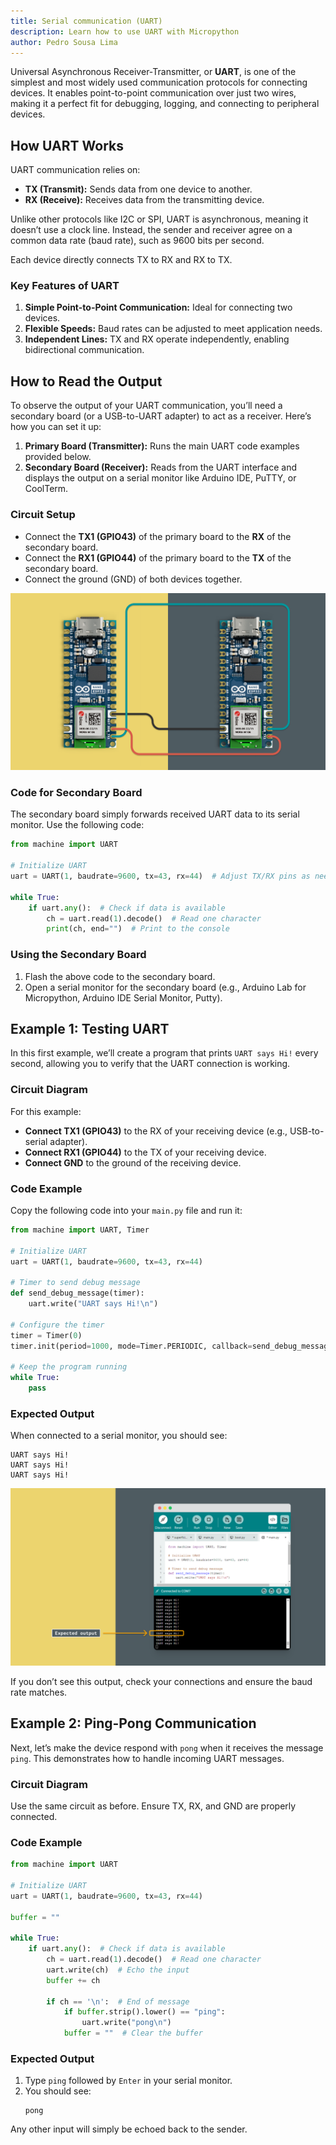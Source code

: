 ```yaml
---
title: Serial communication (UART)
description: Learn how to use UART with Micropython
author: Pedro Sousa Lima
---
```


Universal Asynchronous Receiver-Transmitter, or **UART**, is one of the simplest and most widely used communication protocols for connecting devices. It enables point-to-point communication over just two wires, making it a perfect fit for debugging, logging, and connecting to peripheral devices.

## How UART Works

UART communication relies on:
- **TX (Transmit):** Sends data from one device to another.
- **RX (Receive):** Receives data from the transmitting device.

Unlike other protocols like I2C or SPI, UART is asynchronous, meaning it doesn’t use a clock line. Instead, the sender and receiver agree on a common data rate (baud rate), such as 9600 bits per second.

Each device directly connects TX to RX and RX to TX.
### Key Features of UART

1. **Simple Point-to-Point Communication:** Ideal for connecting two devices.  
2. **Flexible Speeds:** Baud rates can be adjusted to meet application needs.  
3. **Independent Lines:** TX and RX operate independently, enabling bidirectional communication.

## How to Read the Output

To observe the output of your UART communication, you’ll need a secondary board (or a USB-to-UART adapter) to act as a receiver. Here’s how you can set it up:

1. **Primary Board (Transmitter):** Runs the main UART code examples provided below.  
2. **Secondary Board (Receiver):** Reads from the UART interface and displays the output on a serial monitor like Arduino IDE, PuTTY, or CoolTerm.

### Circuit Setup
- Connect the **TX1 (GPIO43)** of the primary board to the **RX** of the secondary board.  
- Connect the **RX1 (GPIO44)** of the primary board to the **TX** of the secondary board.  
- Connect the ground (GND) of both devices together.

![How to wire](assets/UARTTestingSetup.png)

### Code for Secondary Board
The secondary board simply forwards received UART data to its serial monitor. Use the following code:

```python
from machine import UART

# Initialize UART
uart = UART(1, baudrate=9600, tx=43, rx=44)  # Adjust TX/RX pins as needed

while True:
    if uart.any():  # Check if data is available
        ch = uart.read(1).decode()  # Read one character
        print(ch, end="")  # Print to the console
```

### Using the Secondary Board
1. Flash the above code to the secondary board.  
2. Open a serial monitor for the secondary board (e.g., Arduino Lab for Micropython, Arduino IDE Serial Monitor, Putty).  
   

## Example 1: Testing UART

In this first example, we’ll create a program that prints `UART says Hi!` every second, allowing you to verify that the UART connection is working.

### Circuit Diagram
For this example:
- **Connect TX1 (GPIO43)** to the RX of your receiving device (e.g., USB-to-serial adapter).  
- **Connect RX1 (GPIO44)** to the TX of your receiving device.  
- **Connect GND** to the ground of the receiving device.


### Code Example

Copy the following code into your `main.py` file and run it:

```python
from machine import UART, Timer

# Initialize UART
uart = UART(1, baudrate=9600, tx=43, rx=44)

# Timer to send debug message
def send_debug_message(timer):
    uart.write("UART says Hi!\n")

# Configure the timer
timer = Timer(0)
timer.init(period=1000, mode=Timer.PERIODIC, callback=send_debug_message)

# Keep the program running
while True:
    pass
```

### Expected Output
When connected to a serial monitor, you should see:

```
UART says Hi!
UART says Hi!
UART says Hi!
```
![UART Example](assets/UARTHello.png)

If you don’t see this output, check your connections and ensure the baud rate matches.

## Example 2: Ping-Pong Communication

Next, let’s make the device respond with `pong` when it receives the message `ping`. This demonstrates how to handle incoming UART messages.

### Circuit Diagram
Use the same circuit as before. Ensure TX, RX, and GND are properly connected.

### Code Example

```python
from machine import UART

# Initialize UART
uart = UART(1, baudrate=9600, tx=43, rx=44)

buffer = ""

while True:
    if uart.any():  # Check if data is available
        ch = uart.read(1).decode()  # Read one character
        uart.write(ch)  # Echo the input
        buffer += ch

        if ch == '\n':  # End of message
            if buffer.strip().lower() == "ping":
                uart.write("pong\n")
            buffer = ""  # Clear the buffer
```

### Expected Output
1. Type `ping` followed by `Enter` in your serial monitor.  
2. You should see:  
   ```
   pong
   ```

Any other input will simply be echoed back to the sender.

